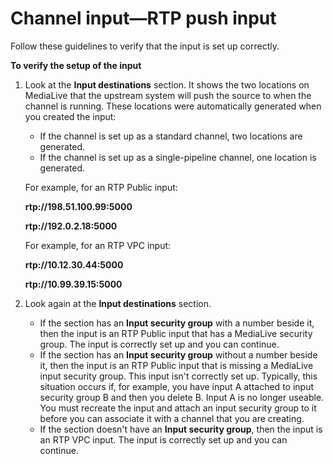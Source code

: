 # Channel input—RTP push input<a name="input-rtp-push"></a>

Follow these guidelines to verify that the input is set up correctly\.

**To verify the setup of the input**

1. Look at the **Input destinations** section\. It shows the two locations on MediaLive that the upstream system will push the source to when the channel is running\. These locations were automatically generated when you created the input:
   + If the channel is set up as a standard channel, two locations are generated\. 
   + If the channel is set up as a single\-pipeline channel, one location is generated\. 

   For example, for an RTP Public input:

   **rtp://198\.51\.100\.99:5000**

   **rtp://192\.0\.2\.18:5000**

   For example, for an RTP VPC input:

   **rtp://10\.12\.30\.44:5000**

   **rtp://10\.99\.39\.15:5000**

1. Look again at the **Input destinations** section\. 
   + If the section has an **Input security group** with a number beside it, then the input is an RTP Public input that has a MediaLive security group\. The input is correctly set up and you can continue\.
   + If the section has an **Input security group** without a number beside it, then the input is an RTP Public input that is missing a MediaLive input security group\. This input isn't correctly set up\. Typically, this situation occurs if, for example, you have input A attached to input security group B and then you delete B\. Input A is no longer useable\. You must recreate the input and attach an input security group to it before you can associate it with a channel that you are creating\. 
   + If the section doesn't have an **Input security group**, then the input is an RTP VPC input\. The input is correctly set up and you can continue\.